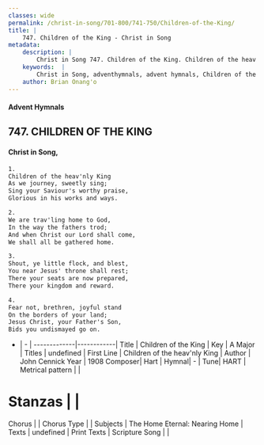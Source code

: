 ```yaml
---
classes: wide
permalink: /christ-in-song/701-800/741-750/Children-of-the-King/
title: |
    747. Children of the King - Christ in Song
metadata:
    description: |
        Christ in Song 747. Children of the King. Children of the heav'nly King As we journey, sweetly sing; Sing your Saviour's worthy praise, Glorious in his works and ways.
    keywords:  |
        Christ in Song, adventhymnals, advent hymnals, Children of the King, Children of the heav'nly King. 
    author: Brian Onang'o
---
```


#### Advent Hymnals
## 747. CHILDREN OF THE KING
####  Christ in Song,

```txt
1.
Children of the heav'nly King
As we journey, sweetly sing;
Sing your Saviour's worthy praise,
Glorious in his works and ways.

2.
We are trav'ling home to God,
In the way the fathers trod;
And when Christ our Lord shall come,
We shall all be gathered home.

3.
Shout, ye little flock, and blest,
You near Jesus' throne shall rest;
There your seats are now prepared,
There your kingdom and reward.

4.
Fear not, brethren, joyful stand
On the borders of your land;
Jesus Christ, your Father's Son,
Bids you undismayed go on.

```

- |   -  |
-------------|------------|
Title | Children of the King |
Key | A Major |
Titles | undefined |
First Line | Children of the heav'nly King |
Author | John Cennick
Year | 1908
Composer| Hart |
Hymnal|  - |
Tune| HART |
Metrical pattern | |
# Stanzas |  |
Chorus |  |
Chorus Type |  |
Subjects | The Home Eternal: Nearing Home |
Texts | undefined |
Print Texts | 
Scripture Song |  |
    
